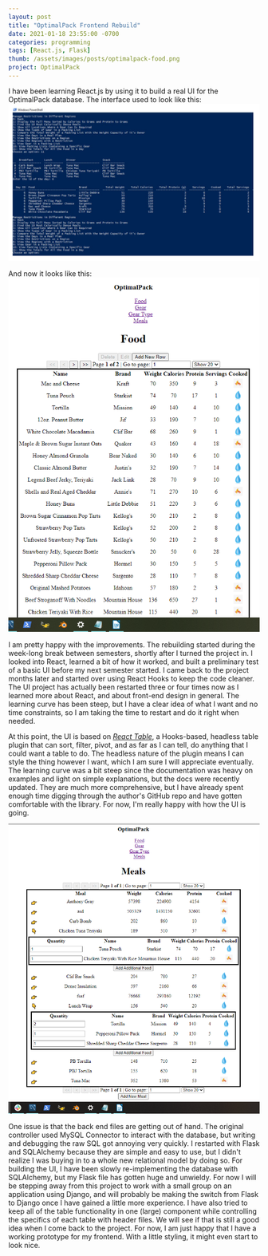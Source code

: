 ```yaml
---
layout: post
title: "OptimalPack Frontend Rebuild"
date: 2021-01-18 23:55:00 -0700
categories: programming
tags: [React.js, Flask]
thumb: /assets/images/posts/optimalpack-food.png
project: OptimalPack
---
```


I have been learning React.js by using it to build a real UI for the OptimalPack database.<!--more-->
The interface used to look like this:
![old-img]

And now it looks like this:
![food-img]

I am pretty happy with the improvements.
The rebuilding started during the week-long break between semesters, shortly after I turned the project in. I looked into React, learned a bit of how it worked, and built a preliminary test of a basic UI before my next semester started. I came back to the project months later and started over using React Hooks to keep the code cleaner. The UI project has actually been restarted three or four times now as I learned more about React, and about front-end design in general. The learning curve has been steep, but I have a clear idea of what I want and no time constraints, so I am taking the time to restart and do it right when needed.

At this point, the UI is based on _[React Table](https://www.npmjs.com/package/react-table)_, a Hooks-based, headless table plugin that can sort, filter, pivot, and as far as I can tell, do anything that I could want a table to do. The headless nature of the plugin means I can style the thing however I want, which I am sure I will appreciate eventually. The learning curve was a bit steep since the documentation was heavy on examples and light on simple explanations, but the docs were recently updated. They are much more comprehensive, but I have already spent enough time digging through the author's GitHub repo and have gotten comfortable with the library. For now, I'm really happy with how the UI is going.

![meals-img]

One issue is that the back end files are getting out of hand. The original controller used MySQL Connector to interact with the database, but writing and debugging the raw SQL got annoying very quickly. I restarted with Flask and SQLAlchemy because they are simple and easy to use, but I didn't realize I was buying in to a whole new relational model by doing so. For building the UI, I have been slowly re-implementing the database with SQLAlchemy, but my Flask file has gotten huge and unwieldy. For now I will be stepping away from this project to work with a small group on an application using Django, and will probably be making the switch from Flask to Django once I have gained a little more experience. I have also tried to keep all of the table functionality in one (large) component while controlling the specifics of each table with header files. We will see if that is still a good idea when I come back to the project. For now, I am just happy that I have a working prototype for my frontend. With a little styling, it might even start to look nice.

[food-img]: /assets/images/posts/optimalpack-food.png
[meals-img]: /assets/images/posts/optimalpack-meals.png
[old-img]: /assets/images/posts/optimalpack-old.png
